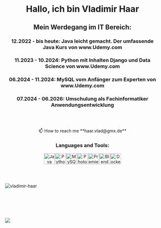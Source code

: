 <h1 align="center">Hallo, ich bin Vladimir Haar</h1>

<h2 align="center">Mein Werdegang im IT Bereich:</h2>
<h3 align="center">12.2022 - bis heute: Java leicht gemacht. Der umfassende Java Kurs von www.Udemy.com</h3>
<h3 align="center">11.2023 - 10.2024: Python mit Inhalten Django und Data Science von www.Udemy.com</h3>
<h3 align="center">06.2024 - 11.2024: MySQL vom Anfänger zum Experten von www.Udemy.com</h3>
<h3 align="center">07.2024 - 06.2026: Umschulung als Fachinformatiker Anwendungsentwicklung</h3>


<br><br>
<p align="center">📫 How to reach me **haar.vlad@gmx.de**

<p align="center">

<h3 align="center">Languages and Tools:</h3>
<p align="center">
<a href="https://www.oracle.com/java/" target="_blank" rel="noreferrer"><img src="https://raw.githubusercontent.com/danielcranney/readme-generator/main/public/icons/skills/java-colored.svg" width="36" height="36" alt="Java" /></a><a href="https://www.python.org/" target="_blank" rel="noreferrer"><img src="https://raw.githubusercontent.com/danielcranney/readme-generator/main/public/icons/skills/python-colored.svg" width="36" height="36" alt="Python" /></a><a href="https://www.mysql.com/" target="_blank" rel="noreferrer"><img src="https://raw.githubusercontent.com/danielcranney/readme-generator/main/public/icons/skills/mysql-colored.svg" width="36" height="36" alt="MySQL" /></a><a href="https://www.adobe.com/uk/products/photoshop.html" target="_blank" rel="noreferrer"><img src="https://raw.githubusercontent.com/danielcranney/readme-generator/main/public/icons/skills/photoshop-colored.svg" width="36" height="36" alt="Photoshop" /></a><a href="https://www.adobe.com/uk/products/premiere.html" target="_blank" rel="noreferrer"><img src="https://raw.githubusercontent.com/danielcranney/readme-generator/main/public/icons/skills/premierepro-colored.svg" width="36" height="36" alt="Premiere Pro" /></a><a href="https://www.blender.org/" target="_blank" rel="noreferrer"><img src="https://raw.githubusercontent.com/danielcranney/readme-generator/main/public/icons/skills/blender-colored.svg" width="36" height="36" alt="Blender" /></a><a href="https://www.docker.com/" target="_blank" rel="noreferrer"><img src="https://raw.githubusercontent.com/danielcranney/readme-generator/main/public/icons/skills/docker-colored.svg" width="36" height="36" alt="Docker" /></a>
                    </p>

<br><br>
<p>
  <img src="https://github-readme-stats.vercel.app/api/top-langs?username=vladimir-haar&show_icons=true&locale=en&layout=compact" alt="vladimir-haar" style="display: block; margin: 0 auto;" />
</p>
<br><br>
<br><br>
<p><img align="center" src="https://github-readme-activity-graph.vercel.app/graph?username=vladimir-haar&theme=dracula" /></p>


